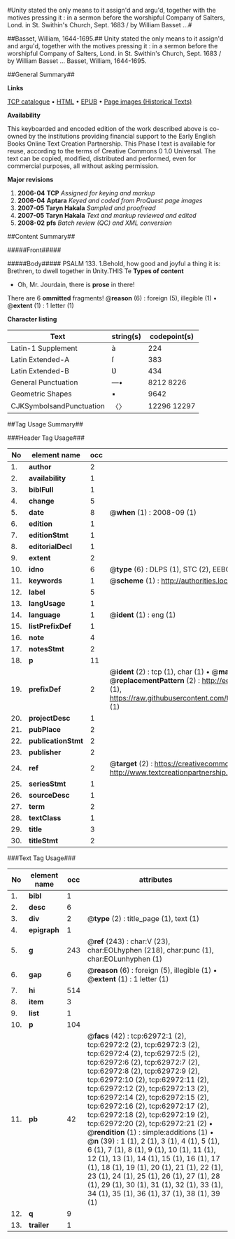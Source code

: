 #Unity stated the only means to it assign'd and argu'd, together with the motives pressing it : in a sermon before the worshipful Company of Salters, Lond. in St. Swithin's Church, Sept. 1683 / by William Basset ...#

##Basset, William, 1644-1695.##
Unity stated the only means to it assign'd and argu'd, together with the motives pressing it : in a sermon before the worshipful Company of Salters, Lond. in St. Swithin's Church, Sept. 1683 / by William Basset ...
Basset, William, 1644-1695.

##General Summary##

**Links**

[TCP catalogue](http://www.ota.ox.ac.uk/tcp/)  • 
[HTML](http://tei.it.ox.ac.uk/tcp/Texts-HTML/free/A26/A26754.html)  • 
[EPUB](http://tei.it.ox.ac.uk/tcp/Texts-EPUB/free/A26/A26754.epub) • 
[Page images (Historical Texts)](https://data.historicaltexts.jisc.ac.uk/view?pubId=eebo-12540787e&pageId=eebo-12540787e-62972-1)

**Availability**

This keyboarded and encoded edition of the
	       work described above is co-owned by the institutions
	       providing financial support to the Early English Books
	       Online Text Creation Partnership. This Phase I text is
	       available for reuse, according to the terms of Creative
	       Commons 0 1.0 Universal. The text can be copied,
	       modified, distributed and performed, even for
	       commercial purposes, all without asking permission.

**Major revisions**

1. __2006-04__ __TCP__ *Assigned for keying and markup*
1. __2006-04__ __Aptara__ *Keyed and coded from ProQuest page images*
1. __2007-05__ __Taryn Hakala__ *Sampled and proofread*
1. __2007-05__ __Taryn Hakala__ *Text and markup reviewed and edited*
1. __2008-02__ __pfs__ *Batch review (QC) and XML conversion*

##Content Summary##

#####Front#####

#####Body#####
PSALM 133. 1.Behold, how good and joyful a thing it is:
Brethren, to dwell together in Ʋnity.THIS Te
**Types of content**

  * Oh, Mr. Jourdain, there is **prose** in there!

There are 6 **ommitted** fragments! 
 @__reason__ (6) : foreign (5), illegible (1)  •  @__extent__ (1) : 1 letter (1)

**Character listing**


|Text|string(s)|codepoint(s)|
|---|---|---|
|Latin-1 Supplement|à|224|
|Latin Extended-A|ſ|383|
|Latin Extended-B|Ʋ|434|
|General Punctuation|—•|8212 8226|
|Geometric Shapes|▪|9642|
|CJKSymbolsandPunctuation|〈〉|12296 12297|

##Tag Usage Summary##

###Header Tag Usage###

|No|element name|occ|attributes|
|---|---|---|---|
|1.|__author__|2||
|2.|__availability__|1||
|3.|__biblFull__|1||
|4.|__change__|5||
|5.|__date__|8| @__when__ (1) : 2008-09 (1)|
|6.|__edition__|1||
|7.|__editionStmt__|1||
|8.|__editorialDecl__|1||
|9.|__extent__|2||
|10.|__idno__|6| @__type__ (6) : DLPS (1), STC (2), EEBO-CITATION (1), OCLC (1), VID (1)|
|11.|__keywords__|1| @__scheme__ (1) : http://authorities.loc.gov/ (1)|
|12.|__label__|5||
|13.|__langUsage__|1||
|14.|__language__|1| @__ident__ (1) : eng (1)|
|15.|__listPrefixDef__|1||
|16.|__note__|4||
|17.|__notesStmt__|2||
|18.|__p__|11||
|19.|__prefixDef__|2| @__ident__ (2) : tcp (1), char (1)  •  @__matchPattern__ (2) : ([0-9\-]+):([0-9IVX]+) (1), (.+) (1)  •  @__replacementPattern__ (2) : http://eebo.chadwyck.com/downloadtiff?vid=$1&page=$2 (1), https://raw.githubusercontent.com/textcreationpartnership/Texts/master/tcpchars.xml#$1 (1)|
|20.|__projectDesc__|1||
|21.|__pubPlace__|2||
|22.|__publicationStmt__|2||
|23.|__publisher__|2||
|24.|__ref__|2| @__target__ (2) : https://creativecommons.org/publicdomain/zero/1.0/ (1), http://www.textcreationpartnership.org/docs/. (1)|
|25.|__seriesStmt__|1||
|26.|__sourceDesc__|1||
|27.|__term__|2||
|28.|__textClass__|1||
|29.|__title__|3||
|30.|__titleStmt__|2||


###Text Tag Usage###

|No|element name|occ|attributes|
|---|---|---|---|
|1.|__bibl__|1||
|2.|__desc__|6||
|3.|__div__|2| @__type__ (2) : title_page (1), text (1)|
|4.|__epigraph__|1||
|5.|__g__|243| @__ref__ (243) : char:V (23), char:EOLhyphen (218), char:punc (1), char:EOLunhyphen (1)|
|6.|__gap__|6| @__reason__ (6) : foreign (5), illegible (1)  •  @__extent__ (1) : 1 letter (1)|
|7.|__hi__|514||
|8.|__item__|3||
|9.|__list__|1||
|10.|__p__|104||
|11.|__pb__|42| @__facs__ (42) : tcp:62972:1 (2), tcp:62972:2 (2), tcp:62972:3 (2), tcp:62972:4 (2), tcp:62972:5 (2), tcp:62972:6 (2), tcp:62972:7 (2), tcp:62972:8 (2), tcp:62972:9 (2), tcp:62972:10 (2), tcp:62972:11 (2), tcp:62972:12 (2), tcp:62972:13 (2), tcp:62972:14 (2), tcp:62972:15 (2), tcp:62972:16 (2), tcp:62972:17 (2), tcp:62972:18 (2), tcp:62972:19 (2), tcp:62972:20 (2), tcp:62972:21 (2)  •  @__rendition__ (1) : simple:additions (1)  •  @__n__ (39) : 1 (1), 2 (1), 3 (1), 4 (1), 5 (1), 6 (1), 7 (1), 8 (1), 9 (1), 10 (1), 11 (1), 12 (1), 13 (1), 14 (1), 15 (1), 16 (1), 17 (1), 18 (1), 19 (1), 20 (1), 21 (1), 22 (1), 23 (1), 24 (1), 25 (1), 26 (1), 27 (1), 28 (1), 29 (1), 30 (1), 31 (1), 32 (1), 33 (1), 34 (1), 35 (1), 36 (1), 37 (1), 38 (1), 39 (1)|
|12.|__q__|9||
|13.|__trailer__|1||
